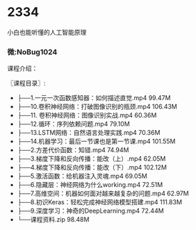 # 2334
小白也能听懂的人工智能原理
### 微:NoBug1024 


课程介绍：

〖课程目录〗:

- ├──1.一元一次函数感知器：如何描述直觉.mp4  99.47M
- ├──10.卷积神经网络：打破图像识别的瓶颈.mp4  106.43M
- ├──11. 卷积神经网络：图像识别实战.mp4  60.36M
- ├──12.循环：序列依赖问题.mp4  79.10M
- ├──13.LSTM网络：自然语言处理实践.mp4  70.36M
- ├──14.机器学习：最后一节课也是第一节课.mp4  101.55M
- ├──2.方差代价函数：知错.mp4  74.94M
- ├──3.梯度下降和反向传播：能改（上）.mp4  62.05M
- ├──4.梯度下降和反向传播：能改（下）.mp4  102.12M
- ├──5.激活函数：给机器注入灵魂.mp4  69.05M
- ├──6.隐藏层：神经网络为什么working.mp4  72.51M
- ├──7.高维空间：机器如何面对越来越复杂的问题.mp4  62.97M
- ├──8.初识Keras：轻松完成神经网络模型搭建.mp4  111.83M
- ├──9.深度学习：神奇的DeepLearning.mp4  72.44M
- └──课程资料.zip  98.48M
